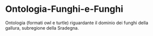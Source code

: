 # Ontologia-Funghi-e-Funghi
Ontologia (formati owl e turtle) riguardante il dominio dei funghi della gallura, subregione della Sradegna. 
